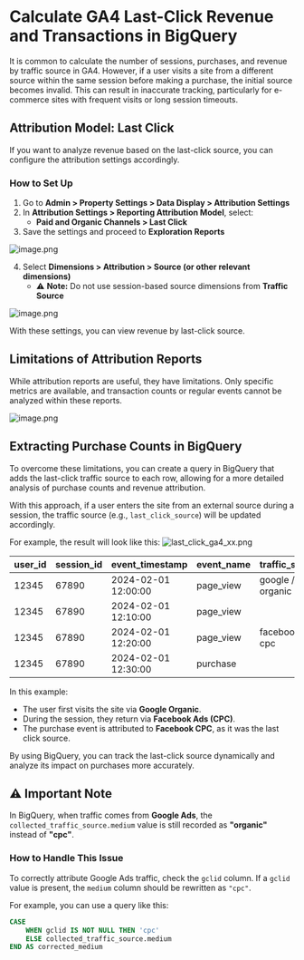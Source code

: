 # Calculate GA4 Last-Click Revenue and Transactions in BigQuery

It is common to calculate the number of sessions, purchases, and revenue by traffic source in GA4. However, if a user visits a site from a different source within the same session before making a purchase, the initial source becomes invalid. This can result in inaccurate tracking, particularly for e-commerce sites with frequent visits or long session timeouts.  

## Attribution Model: Last Click  
If you want to analyze revenue based on the last-click source, you can configure the attribution settings accordingly.  

### How to Set Up  

1. Go to **Admin > Property Settings > Data Display > Attribution Settings**  
2. In **Attribution Settings > Reporting Attribution Model**, select:  
   - **Paid and Organic Channels > Last Click**  
3. Save the settings and proceed to **Exploration Reports**

![image.png](https://qiita-image-store.s3.ap-northeast-1.amazonaws.com/0/3939399/c7965dca-5651-ed27-d76c-3d3d42f74662.png)

4. Select **Dimensions > Attribution > Source (or other relevant dimensions)**  
   - ⚠️ **Note:** Do not use session-based source dimensions from **Traffic Source**  

![image.png](https://qiita-image-store.s3.ap-northeast-1.amazonaws.com/0/3939399/1da110fb-16fe-7e40-7e44-baa0e36d59bc.png)

With these settings, you can view revenue by last-click source.  

## Limitations of Attribution Reports  
While attribution reports are useful, they have limitations. Only specific metrics are available, and transaction counts or regular events cannot be analyzed within these reports.  

![image.png](https://qiita-image-store.s3.ap-northeast-1.amazonaws.com/0/3939399/722a3e19-3894-bb9e-faf3-e356535b5055.png)

## Extracting Purchase Counts in BigQuery  
To overcome these limitations, you can create a query in BigQuery that adds the last-click traffic source to each row, allowing for a more detailed analysis of purchase counts and revenue attribution.

With this approach, if a user enters the site from an external source during a session, the traffic source (e.g., `last_click_source`) will be updated accordingly.  

For example, the result will look like this:
![last_click_ga4_xx.png](https://qiita-image-store.s3.ap-northeast-1.amazonaws.com/0/3939399/022839ef-c17c-4748-921d-c30aa3b405a5.png)


| user_id | session_id | event_timestamp       | event_name  | traffic_source      | session_source      |
|---------|-----------|----------------------|-------------|---------------------|---------------------|
| 12345   | 67890     | 2024-02-01 12:00:00  | page_view   | google / organic   | google / organic   |
| 12345   | 67890     | 2024-02-01 12:10:00  | page_view   | | google / organic   |
| 12345   | 67890     | 2024-02-01 12:20:00  | page_view   | facebook / cpc   | facebook / cpc     |
| 12345   | 67890     | 2024-02-01 12:30:00  | purchase    |     | facebook / cpc     |

In this example:
- The user first visits the site via **Google Organic**.
- During the session, they return via **Facebook Ads (CPC)**.
- The purchase event is attributed to **Facebook CPC**, as it was the last click source.

By using BigQuery, you can track the last-click source dynamically and analyze its impact on purchases more accurately.

## ⚠️ Important Note  
In BigQuery, when traffic comes from **Google Ads**, the `collected_traffic_source.medium` value is still recorded as **"organic"** instead of **"cpc"**.  

### How to Handle This Issue  
To correctly attribute Google Ads traffic, check the `gclid` column. If a `gclid` value is present, the `medium` column should be rewritten as `"cpc"`.  

For example, you can use a query like this:

```sql
CASE 
    WHEN gclid IS NOT NULL THEN 'cpc' 
    ELSE collected_traffic_source.medium 
END AS corrected_medium
```
